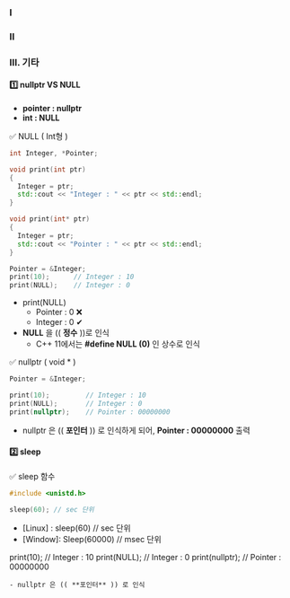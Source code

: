### Ⅰ 

### Ⅱ

### Ⅲ. 기타
#### 1️⃣ nullptr VS NULL
- **pointer : nullptr**
- **int : NULL**

✅ NULL ( Int형 )
```cpp
int Integer, *Pointer;

void print(int ptr)
{
  Integer = ptr;
  std::cout << "Integer : " << ptr << std::endl;
}

void print(int* ptr)
{
  Integer = ptr;
  std::cout << "Pointer : " << ptr << std::endl;
}

Pointer = &Integer;
print(10);      // Integer : 10
print(NULL);    // Integer : 0
```
- print(NULL)
  - Pointer : 0 ❌
  - Integer : 0 ✔
- **NULL** 을 (( **정수** ))로 인식
  - C++ 11에서는 **#define NULL  (0)** 인 상수로 인식

✅ nullptr ( void * )
```cpp
Pointer = &Integer;

print(10);         // Integer : 10
print(NULL);       // Integer : 0
print(nullptr);    // Pointer : 00000000
```
- nullptr 은 (( **포인터** )) 로 인식하게 되어, **Pointer : 00000000** 출력

#### 2️⃣ sleep
✅ sleep 함수
```cpp
#include <unistd.h>

sleep(60); // sec 단위
```
- [Linux] : sleep(60)    // sec 단위
- [Window]: Sleep(60000) // msec 단위 

print(10);       // Integer : 10
print(NULL);     // Integer : 0
print(nullptr);  // Pointer : 00000000
```
- nullptr 은 (( **포인터** )) 로 인식
